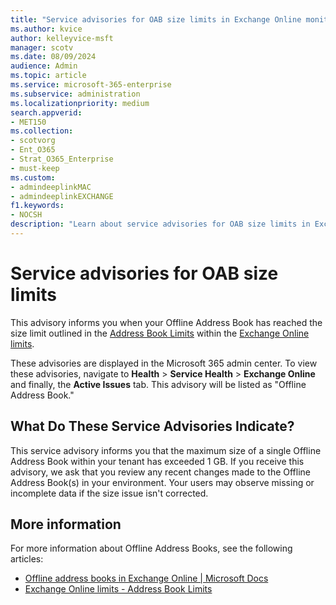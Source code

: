 ```yaml
---
title: "Service advisories for OAB size limits in Exchange Online monitoring"
ms.author: kvice
author: kelleyvice-msft
manager: scotv
ms.date: 08/09/2024
audience: Admin
ms.topic: article
ms.service: microsoft-365-enterprise
ms.subservice: administration
ms.localizationpriority: medium
search.appverid:
- MET150
ms.collection:
- scotvorg
- Ent_O365
- Strat_O365_Enterprise
- must-keep
ms.custom: 
- admindeeplinkMAC
- admindeeplinkEXCHANGE
f1.keywords:
- NOCSH
description: "Learn about service advisories for OAB size limits in Exchange Online monitoring."
---
```


# Service advisories for OAB size limits

This advisory informs you when your Offline Address Book has reached the size limit outlined in the [Address Book
Limits](/office365/servicedescriptions/exchange-online-service-description/exchange-online-limits#address-book-limits)
within the [Exchange Online limits](/office365/servicedescriptions/exchange-online-service-description/exchange-online-limits#address-book-limits).

These advisories are displayed in the Microsoft 365 admin center. To view these advisories, navigate to **Health** \> **Service Health** \> **Exchange Online** and finally, the **Active Issues** tab. This advisory will be listed as "Offline Address Book."

## What Do These Service Advisories Indicate?

This service advisory informs you that the maximum size of a single Offline Address Book within your tenant has exceeded 1 GB. If you receive this advisory, we ask that you review any recent changes made to the Offline Address Book(s) in your environment. Your users may observe missing or incomplete data if the size issue isn't corrected.

## More information

For more information about Offline Address Books, see the following articles:

- [Offline address books in Exchange Online \| Microsoft Docs](/exchange/address-books/offline-address-books/offline-address-books)
- [Exchange Online limits - Address Book Limits](/office365/servicedescriptions/exchange-online-service-description/exchange-online-limits#address-book-limits)
